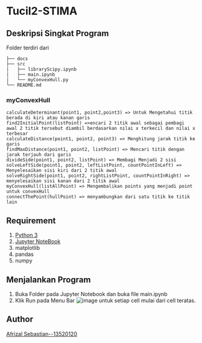 # Tucil2-STIMA

## Deskripsi Singkat Program
Folder terdiri dari
```
├── docs
├── src
|   ├── libraryScipy.ipynb
|   ├── main.ipynb
|   └── myConvexHull.py
└── README.md
```
### myConvexHull
```
calculateDeterminant(point1, point2,point3) => Untuk Mengetahui titik berada di kiri atau kanan garis
find2InitialPoint(listPoint) =>encari 2 titik awal sebagai pembagi awal 2 titik tersebut diambil berdasarkan nilai x terkecil dan nilai x terbesar
calculateDistance(point1, point2, point3) => Menghitung jarak titik ke garis
findMaxDistance(point1, point2, listPoint) => Mencari titik dengan jarak terjauh dari garis
divideSide(point1, point2, listPoint) => Membagi Menjadi 2 sisi
solveLeftSide(point1, point2, leftListPoint, countPointInLeft) => Menyelesaikan sisi kiri dari 2 titik awal
solveRightSide(point1, point2, rightListPoint, countPointInRight) => menyelesaikan sisi kanan dari 2 titik awal
myConvexHull(listAllPoint) => Mengembalikan points yang menjadi point untuk convexHull
connectThePoint(hullPoint) => menyambungkan dari satu titik ke titik lain
```

## Requirement
1. [Python 3](https://www.python.org/downloads/)
2. [Jupyter NoteBook](https://jupyter.org/install)
3. matplotlib
4. pandas
5. numpy

## Menjalankan Program
1. Buka Folder pada Jupyter Notebook dan buka file main.ipynb
2. Klik Run pada Menu Bar ![image](https://user-images.githubusercontent.com/82313717/155914610-bb380000-9671-465c-bc6f-9f6dc9d3a8eb.png) untuk setiap cell mulai dari cell teratas.


## Author

[Afrizal Sebastian--13520120](https://github.com/afrizalsebastian)
